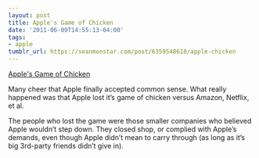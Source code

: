 ```yaml
---
layout: post
title: Apple's Game of Chicken
date: '2011-06-09T14:55:13-04:00'
tags:
- apple
tumblr_url: https://seanmonstar.com/post/6359548618/apple-chicken
---
```

[Apple's Game of Chicken](http://www.macrumors.com/2011/06/09/apple-reverses-course-on-in-app-subscriptions/)  

Many cheer that Apple finally accepted common sense. What really happened was that Apple lost it’s game of chicken versus Amazon, Netflix, et al.

The people who lost the game were those smaller companies who believed Apple wouldn’t step down. They closed shop, or complied with Apple’s demands, even though Apple didn’t mean to carry through (as long as it’s big 3rd-party friends didn’t give in).

